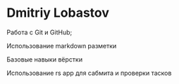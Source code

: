 # Dmitriy Lobastov

Работа с Git и GitHub;

Использование markdown разметки

Базовые навыки вёрстки

Использование rs app для сабмита и проверки тасков

